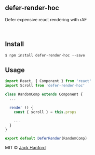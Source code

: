 ## defer-render-hoc

<p>Defer expensive react rendering with rAF</p>

<br />

## Install

```
$ npm install defer-render-hoc --save
```

## Usage

```js
import React, { Component } from 'react'
import Scroll from 'defer-render-hoc'

class RandomComp extends Component {
  ...

  render () {
    const { scroll } = this.props

    ...
  }
}

export default DeferRender(RandomComp)
```

MIT © [Jack Hanford](http://jackhanford.com)
